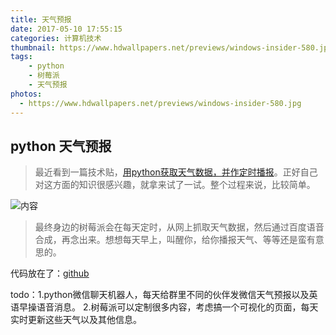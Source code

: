 ```yaml
---
title: 天气预报
date: 2017-05-10 17:55:15
categories: 计算机技术
thumbnail: https://www.hdwallpapers.net/previews/windows-insider-580.jpg
tags:
	- python
	- 树莓派
	- 天气预报
photos:
  - https://www.hdwallpapers.net/previews/windows-insider-580.jpg
---
```

## python 天气预报

> 最近看到一篇技术贴，[用python获取天气数据，并作定时播报](http://www.jianshu.com/p/e15d2b575609)。正好自己对这方面的知识很感兴趣，就拿来试了一试。整个过程来说，比较简单。

<!-- more -->

![内容](http://i1.piimg.com/588926/acf6ee06d49d9c1a.png)

> 最终身边的树莓派会在每天定时，从网上抓取天气数据，然后通过百度语音合成，再念出来。想想每天早上，叫醒你，给你播报天气、等等还是蛮有意思的。

代码放在了：[github](https://github.com/leonardmac0614/broadcast)

todo：1.python微信聊天机器人，每天给群里不同的伙伴发微信天气预报以及英语早操语音消息。
      2.树莓派可以定制很多内容，考虑搞一个可视化的页面，每天实时更新这些天气以及其他信息。